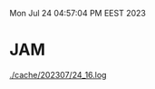 Mon Jul 24 04:57:04 PM EEST 2023
# JAM
<a href='./cache/202307/24_16.log'>./cache/202307/24_16.log</a>
